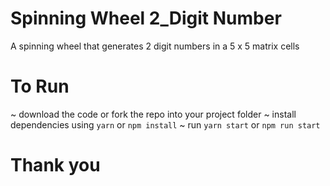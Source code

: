 # Spinning Wheel 2_Digit Number

A spinning wheel that generates 2 digit numbers in a 5 x 5 matrix cells

# To Run
~ download the code or fork the repo into your project folder
~ install dependencies using ```yarn``` or ```npm install```
~ run ```yarn start``` or ```npm run start```

# Thank you